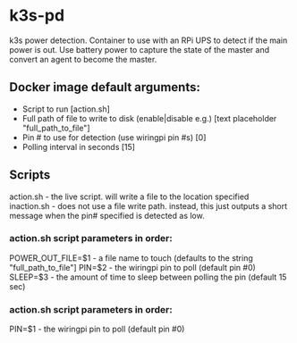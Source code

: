 # k3s-pd
k3s power detection. Container to use with an RPi UPS to detect if the main power is out. Use battery power to capture the state of the master and convert an agent to become the master.

## Docker image default arguments:
- Script to run [action.sh]
- Full path of file to write to disk (enable|disable e.g.) [text placeholder "full_path_to_file"]
- Pin # to use for detection (use wiringpi pin #s) [0]
- Polling interval in seconds [15]

## Scripts
action.sh - the live script. will write a file to the location specified
inaction.sh - does not use a file write path. instead, this just outputs a short message when the pin# specified is detected as low.

### action.sh script parameters in order:
POWER_OUT_FILE=$1 - a file name to touch (defaults to the string "full_path_to_file"]
PIN=$2 - the wiringpi pin to poll (default pin #0)
SLEEP=$3 - the amount of time to sleep between polling the pin (default 15 sec)

### action.sh script parameters in order:
PIN=$1 - the wiringpi pin to poll (default pin #0)
